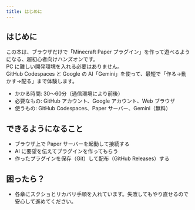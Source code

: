```yaml
---
title: はじめに
---
```


## はじめに
この本は、ブラウザだけで「Minecraft Paper プラグイン」を作って遊べるようになる、超初心者向けハンズオンです。  
PC に難しい開発環境を入れる必要はありません。  
GitHub Codespaces と Google の AI「Gemini」を使って、最短で「作る→動かす→配る」まで体験します。  

- かかる時間: 30〜60分（通信環境により前後）  
- 必要なもの: GitHub アカウント、Google アカウント、Web ブラウザ  
- 使うもの: GitHub Codespaces、Paper サーバー、Gemini（無料）  

## できるようになること  
- ブラウザ上で Paper サーバーを起動して接続する  
- AI に要望を伝えてプラグインを作ってもらう  
- 作ったプラグインを保存（Git）して配布（GitHub Releases）する  

## 困ったら？  
- 各章にスクショとリカバリ手順を入れています。失敗してもやり直せるので安心して進めてください。  
